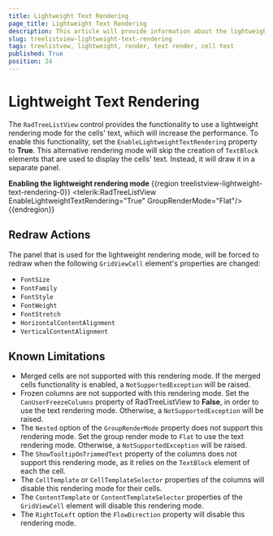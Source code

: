 ```yaml
---
title: Lightweight Text Rendering
page_title: Lightweight Text Rendering
description: This article will provide information about the lightweight text rendering functionality of Telerik UI for WPF RadTreeListView.
slug: treelistview-lightweight-text-rendering
tags: treelistvew, lightweight, render, text render, cell text
published: True
position: 24
---
```


# Lightweight Text Rendering

The `RadTreeListView` control provides the functionality to use a lightweight rendering mode for the cells' text, which will increase the performance. To enable this functionality, set the `EnableLightweightTextRendering` property to __True__. This alternative rendering mode will skip the creation of `TextBlock` elements that are used to display the cells' text. Instead, it will draw it in a separate panel.

__Enabling the lightweight rendering mode__
{{region treelistview-lightweight-text-rendering-0}}
    <telerik:RadTreeListView EnableLightweightTextRendering="True"
                         GroupRenderMode="Flat"/>
{{endregion}}

## Redraw Actions

The panel that is used for the lightweight rendering mode, will be forced to redraw when the following `GridViewCell` element's properties are changed:

* `FontSize`
* `FontFamily`
* `FontStyle`
* `FontWeight`
* `FontStretch`
* `HorizontalContentAlignment`
* `VerticalContentAlignment`

## Known Limitations

* Merged cells are not supported with this rendering mode. If the merged cells functionality is enabled, a `NotSupportedException` will be raised.
* Frozen columns are not supported with this rendering mode. Set the `CanUserFreezeColumns` property of RadTreeListView to __False__, in order to use the text rendering mode. Otherwise, a `NotSupportedException` will be raised.
* The `Nested` option of the `GroupRenderMode` property does not support this rendering mode. Set the group render mode to `Flat` to use the text rendering mode. Otherwise, a `NotSupportedException` will be raised.
* The `ShowTooltipOnTrimmedText` property of the columns does not support this rendering mode, as it relies on the `TextBlock` element of each the cell.
* The `CellTemplate` or `CellTemplateSelector` properties of the columns will disable this rendering mode for their cells.
* The `ContentTemplate` or `ContentTemplateSelector` properties of the `GridViewCell` element will disable this rendering mode.
* The `RightToLeft` option the `FlowDirection` property will disable this rendering mode.